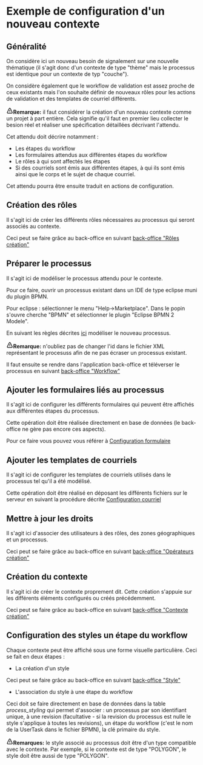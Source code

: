 # Exemple de configuration d'un nouveau contexte

## Généralité

On considère ici un nouveau besoin de signalement sur une nouvelle thématique (il s'agit donc d'un contexte de type "thème" mais le processus est identique pour un contexte de typ "couche").

On considère également que le workflow de validation est assez proche de ceux existants mais l'on souhaite définir de nouveaux rôles pour les actions de validation et des templates de courriel différents.

**![](warn.png)Remarque:** il faut considérer la création d'un nouveau contexte comme un projet à part entière. Cela signifie qu'il faut en premier lieu collecter le besion réel et réaliser une spécification détaillées décrivant l'attendu.

Cet attendu doit décrire notamment :

* Les étapes du workflow 
* Les formulaires attendus aux différentes étapes du workflow
* Le rôles à qui sont affectés les étapes
* Si des courriels sont émis aux différentes étapes, à qui ils sont émis ainsi que le corps et le sujet de chaque courriel.

Cet attendu pourra être ensuite traduit en actions de configuration.

## Création des rôles

Il s'agit ici de créer les différents rôles nécessaires au processus qui seront associés au contexte.

Ceci peut se faire grâce au back-office en suivant [back-office "Rôles création"](README_BACKOFFICE.md#role-creation)

## Préparer le processus

Il s'agit ici de modéliser le processus attendu pour le contexte.

Pour ce faire, ouvrir un processus existant dans un IDE de type eclipse muni du plugin BPMN.

Pour eclipse : sélectionner le menu "Help->Marketplace". Dans le popin s'ouvre cherche "BPMN" et sélectionner le plugin "Eclipse BPMN 2 Modele".

En suivant les règles décrites [ici](README_CONFIGURATION_WORKFLOW.md) modéliser le nouveau processus.

**![](warn.png)Remarque:** n'oubliez pas de changer l'id dans le fichier XML représentant le procesuss afin de ne pas écraser un processus existant.

Il faut ensuite se rendre dans l'application back-office et téléverser le processus en suivant [back-office "Workflow"](README_BACKOFFICE.md#workflow-upload)

## Ajouter les formulaires liés au processus

Il s'agit ici de configurer les différents formulaires qui peuvent être affichés aux différentes étapes du processus.

Cette opération doit être réalisée directement en base de données (le back-office ne gère pas encore ces aspects).

Pour ce faire vous pouvez vous référer à [Configuration formulaire](README_CONFIGURATION_FORMULAIRE.md)

## Ajouter les templates de courriels 

Il s'agit ici de configurer les templates de courriels utilisés dans le processus tel qu'il a été modélisé.

Cette opération doit être réalisé en déposant les différents fichiers sur le serveur en suivant la procédure décrite [Configuration courriel](README_CONFIGURATION_WORKFLOW_EMAIL.md)

## Mettre à jour les droits

Il s'agit ici d'associer des utilisateurs à des rôles, des zones géographiques et un processus.

Ceci peut se faire grâce au back-office en suivant [back-office "Opérateurs création"](README_BACKOFFICE.md#operateur-creation)

## Création du contexte

Il s'agit ici de créer le contexte proprement dit. Cette création s'appuie sur les différents éléments configurés ou créés précédemment.

Ceci peut se faire grâce au back-office en suivant [back-office "Contexte création"](README_BACKOFFICE.md#contexte-creation)

## Configuration des styles un étape du workflow

Chaque contexte peut être affiché sous une forme visuelle particulière. Ceci se fait en deux étapes :

* La création d'un style

Ceci peut se faire grâce au back-office en suivant [back-office "Style"](README_BACKOFFICE.md#styles)

* L'association du style à une étape du workflow

Ceci doit se faire directement en base de données dans la table *process_styling* qui permet d'associer : un processus par son identifiant unique, à une revision (facultative - si la revision du processus est nulle le style s'applique à toutes les revisions), un étape du workflow (c'est le nom de la UserTask dans le fichier BPMN), la clé primaire du style.

**![](warn.png)Remarques:** le style associé au processus doit être d'un type compatible avec le contexte. Par exemple, si le contexte est de type "POLYGON", le style doit être aussi de type "POLYGON".


